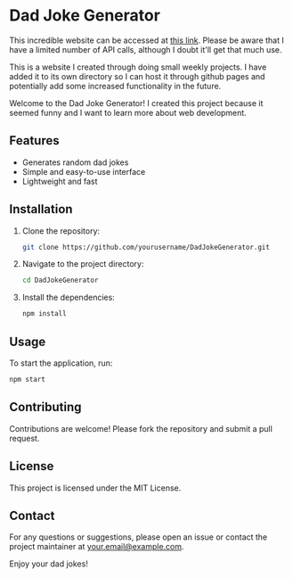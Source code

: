 # Dad Joke Generator

This incredible website can be accessed at <a href="https://lucash-h.github.io/DadJokeGenerator">this link</a>. Please be aware that I have a limited number of API calls, although I doubt it'll get that much use.

This is a website I created through doing small weekly projects. I have added it to its own directory so I can host it through github pages and potentially add some increased functionality in the future.

Welcome to the Dad Joke Generator! I created this project because it seemed funny and I want to learn more about web development.

## Features

- Generates random dad jokes
- Simple and easy-to-use interface
- Lightweight and fast

## Installation

1. Clone the repository:
    ```bash
    git clone https://github.com/yourusername/DadJokeGenerator.git
    ```
2. Navigate to the project directory:
    ```bash
    cd DadJokeGenerator
    ```
3. Install the dependencies:
    ```bash
    npm install
    ```

## Usage

To start the application, run:
```bash
npm start
```

## Contributing

Contributions are welcome! Please fork the repository and submit a pull request.

## License

This project is licensed under the MIT License.

## Contact

For any questions or suggestions, please open an issue or contact the project maintainer at your.email@example.com.

Enjoy your dad jokes!
